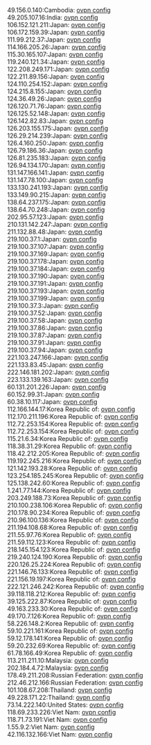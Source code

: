 49.156.0.140:Cambodia: [ovpn config](vpn/49_156_0_140.ovpn)  
49.205.107.16:India: [ovpn config](vpn/49_205_107_16.ovpn)  
106.152.121.211:Japan: [ovpn config](vpn/106_152_121_211.ovpn)  
106.172.159.39:Japan: [ovpn config](vpn/106_172_159_39.ovpn)  
111.99.212.37:Japan: [ovpn config](vpn/111_99_212_37.ovpn)  
114.166.205.26:Japan: [ovpn config](vpn/114_166_205_26.ovpn)  
115.30.165.107:Japan: [ovpn config](vpn/115_30_165_107.ovpn)  
119.240.121.34:Japan: [ovpn config](vpn/119_240_121_34.ovpn)  
122.208.249.171:Japan: [ovpn config](vpn/122_208_249_171.ovpn)  
122.211.89.156:Japan: [ovpn config](vpn/122_211_89_156.ovpn)  
124.110.254.152:Japan: [ovpn config](vpn/124_110_254_152.ovpn)  
124.215.8.155:Japan: [ovpn config](vpn/124_215_8_155.ovpn)  
124.36.49.26:Japan: [ovpn config](vpn/124_36_49_26.ovpn)  
126.120.71.76:Japan: [ovpn config](vpn/126_120_71_76.ovpn)  
126.125.52.148:Japan: [ovpn config](vpn/126_125_52_148.ovpn)  
126.142.82.83:Japan: [ovpn config](vpn/126_142_82_83.ovpn)  
126.203.155.175:Japan: [ovpn config](vpn/126_203_155_175.ovpn)  
126.29.214.239:Japan: [ovpn config](vpn/126_29_214_239.ovpn)  
126.4.160.250:Japan: [ovpn config](vpn/126_4_160_250.ovpn)  
126.79.186.36:Japan: [ovpn config](vpn/126_79_186_36.ovpn)  
126.81.235.183:Japan: [ovpn config](vpn/126_81_235_183.ovpn)  
126.94.134.170:Japan: [ovpn config](vpn/126_94_134_170.ovpn)  
131.147.166.141:Japan: [ovpn config](vpn/131_147_166_141.ovpn)  
131.147.78.100:Japan: [ovpn config](vpn/131_147_78_100.ovpn)  
133.130.241.193:Japan: [ovpn config](vpn/133_130_241_193.ovpn)  
133.149.90.215:Japan: [ovpn config](vpn/133_149_90_215.ovpn)  
138.64.237.175:Japan: [ovpn config](vpn/138_64_237_175.ovpn)  
138.64.70.248:Japan: [ovpn config](vpn/138_64_70_248.ovpn)  
202.95.57.123:Japan: [ovpn config](vpn/202_95_57_123.ovpn)  
210.131.142.247:Japan: [ovpn config](vpn/210_131_142_247.ovpn)  
211.132.88.48:Japan: [ovpn config](vpn/211_132_88_48.ovpn)  
219.100.37.1:Japan: [ovpn config](vpn/219_100_37_1.ovpn)  
219.100.37.107:Japan: [ovpn config](vpn/219_100_37_107.ovpn)  
219.100.37.169:Japan: [ovpn config](vpn/219_100_37_169.ovpn)  
219.100.37.178:Japan: [ovpn config](vpn/219_100_37_178.ovpn)  
219.100.37.184:Japan: [ovpn config](vpn/219_100_37_184.ovpn)  
219.100.37.190:Japan: [ovpn config](vpn/219_100_37_190.ovpn)  
219.100.37.191:Japan: [ovpn config](vpn/219_100_37_191.ovpn)  
219.100.37.193:Japan: [ovpn config](vpn/219_100_37_193.ovpn)  
219.100.37.199:Japan: [ovpn config](vpn/219_100_37_199.ovpn)  
219.100.37.3:Japan: [ovpn config](vpn/219_100_37_3.ovpn)  
219.100.37.52:Japan: [ovpn config](vpn/219_100_37_52.ovpn)  
219.100.37.58:Japan: [ovpn config](vpn/219_100_37_58.ovpn)  
219.100.37.86:Japan: [ovpn config](vpn/219_100_37_86.ovpn)  
219.100.37.87:Japan: [ovpn config](vpn/219_100_37_87.ovpn)  
219.100.37.91:Japan: [ovpn config](vpn/219_100_37_91.ovpn)  
219.100.37.94:Japan: [ovpn config](vpn/219_100_37_94.ovpn)  
221.103.247.166:Japan: [ovpn config](vpn/221_103_247_166.ovpn)  
221.133.83.45:Japan: [ovpn config](vpn/221_133_83_45.ovpn)  
222.146.181.202:Japan: [ovpn config](vpn/222_146_181_202.ovpn)  
223.133.139.163:Japan: [ovpn config](vpn/223_133_139_163.ovpn)  
60.131.201.226:Japan: [ovpn config](vpn/60_131_201_226.ovpn)  
60.152.99.31:Japan: [ovpn config](vpn/60_152_99_31.ovpn)  
60.38.10.117:Japan: [ovpn config](vpn/60_38_10_117.ovpn)  
112.166.144.17:Korea Republic of: [ovpn config](vpn/112_166_144_17.ovpn)  
112.170.211.196:Korea Republic of: [ovpn config](vpn/112_170_211_196.ovpn)  
112.72.253.154:Korea Republic of: [ovpn config](vpn/112_72_253_154.ovpn)  
112.72.253.154:Korea Republic of: [ovpn config](vpn/112_72_253_154.ovpn)  
115.21.6.34:Korea Republic of: [ovpn config](vpn/115_21_6_34.ovpn)  
118.38.31.29:Korea Republic of: [ovpn config](vpn/118_38_31_29.ovpn)  
118.42.212.205:Korea Republic of: [ovpn config](vpn/118_42_212_205.ovpn)  
119.192.245.216:Korea Republic of: [ovpn config](vpn/119_192_245_216.ovpn)  
121.142.193.28:Korea Republic of: [ovpn config](vpn/121_142_193_28.ovpn)  
123.254.185.245:Korea Republic of: [ovpn config](vpn/123_254_185_245.ovpn)  
125.138.242.60:Korea Republic of: [ovpn config](vpn/125_138_242_60.ovpn)  
1.241.77.144:Korea Republic of: [ovpn config](vpn/1_241_77_144.ovpn)  
203.249.188.73:Korea Republic of: [ovpn config](vpn/203_249_188_73.ovpn)  
210.100.238.106:Korea Republic of: [ovpn config](vpn/210_100_238_106.ovpn)  
210.178.90.234:Korea Republic of: [ovpn config](vpn/210_178_90_234.ovpn)  
210.96.100.136:Korea Republic of: [ovpn config](vpn/210_96_100_136.ovpn)  
211.194.108.68:Korea Republic of: [ovpn config](vpn/211_194_108_68.ovpn)  
211.55.97.76:Korea Republic of: [ovpn config](vpn/211_55_97_76.ovpn)  
211.59.112.123:Korea Republic of: [ovpn config](vpn/211_59_112_123.ovpn)  
218.145.154.123:Korea Republic of: [ovpn config](vpn/218_145_154_123.ovpn)  
219.240.124.190:Korea Republic of: [ovpn config](vpn/219_240_124_190.ovpn)  
220.126.25.224:Korea Republic of: [ovpn config](vpn/220_126_25_224.ovpn)  
221.146.76.133:Korea Republic of: [ovpn config](vpn/221_146_76_133.ovpn)  
221.156.19.197:Korea Republic of: [ovpn config](vpn/221_156_19_197.ovpn)  
222.121.246.242:Korea Republic of: [ovpn config](vpn/222_121_246_242.ovpn)  
39.118.118.212:Korea Republic of: [ovpn config](vpn/39_118_118_212.ovpn)  
39.125.222.87:Korea Republic of: [ovpn config](vpn/39_125_222_87.ovpn)  
49.163.233.30:Korea Republic of: [ovpn config](vpn/49_163_233_30.ovpn)  
49.170.7.126:Korea Republic of: [ovpn config](vpn/49_170_7_126.ovpn)  
58.226.148.2:Korea Republic of: [ovpn config](vpn/58_226_148_2.ovpn)  
59.10.221.161:Korea Republic of: [ovpn config](vpn/59_10_221_161.ovpn)  
59.12.178.141:Korea Republic of: [ovpn config](vpn/59_12_178_141.ovpn)  
59.20.232.69:Korea Republic of: [ovpn config](vpn/59_20_232_69.ovpn)  
61.78.166.49:Korea Republic of: [ovpn config](vpn/61_78_166_49.ovpn)  
113.211.211.10:Malaysia: [ovpn config](vpn/113_211_211_10.ovpn)  
202.184.4.72:Malaysia: [ovpn config](vpn/202_184_4_72.ovpn)  
178.49.211.208:Russian Federation: [ovpn config](vpn/178_49_211_208.ovpn)  
212.46.212.166:Russian Federation: [ovpn config](vpn/212_46_212_166.ovpn)  
101.108.67.208:Thailand: [ovpn config](vpn/101_108_67_208.ovpn)  
49.228.171.22:Thailand: [ovpn config](vpn/49_228_171_22.ovpn)  
73.14.222.140:United States: [ovpn config](vpn/73_14_222_140.ovpn)  
118.69.233.226:Viet Nam: [ovpn config](vpn/118_69_233_226.ovpn)  
118.71.73.191:Viet Nam: [ovpn config](vpn/118_71_73_191.ovpn)  
1.55.9.2:Viet Nam: [ovpn config](vpn/1_55_9_2.ovpn)  
42.116.132.166:Viet Nam: [ovpn config](vpn/42_116_132_166.ovpn)  
